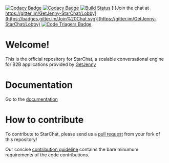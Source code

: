 [![Codacy Badge](https://api.codacy.com/project/badge/Grade/ca54226fcac343cd9a13d309de3ca4a3)](https://www.codacy.com/app/angleto/starchat?utm_source=github.com&utm_medium=referral&utm_content=GetJenny/starchat&utm_campaign=badger)
[![Codacy Badge](https://api.codacy.com/project/badge/Coverage/1f53a6754e8248b09e2876a4556dcafb)](https://www.codacy.com/app/GetJenny/starchat?utm_source=github.com&utm_medium=referral&utm_content=GetJenny/starchat&utm_campaign=Badge_Coverage)
[![Build Status](https://travis-ci.org/GetJenny/starchat.png)](https://travis-ci.org/GetJenny/starchat)
[![Join the chat at https://gitter.im/GetJenny-StarChat/Lobby](https://badges.gitter.im/Join%20Chat.svg)](https://gitter.im/GetJenny-StarChat/Lobby)
[![Code Triagers Badge](https://www.codetriage.com/getjenny/starchat/badges/users.svg)](https://www.codetriage.com/getjenny/starchat)

# Welcome!

This is the official repository for StarChat, a scalable conversational engine for B2B applications provided by [GetJenny](https://getjenny.com)

# Documentation

Go to the [documentation](https://getjenny.github.io/starchat-doc/)

# How to contribute

To contribute to StarChat, please send us a [pull request](https://help.github.com/articles/using-pull-requests/#fork--pull) 
from your fork of this repository!

Our concise [contribution guideline](https://github.com/GetJenny/starchat/blob/master/CONTRIBUTING.md) contains the bare
minumum requirements of the code contributions.

